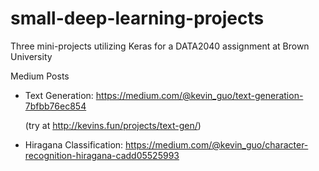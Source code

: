 # small-deep-learning-projects
Three mini-projects utilizing Keras for a DATA2040 assignment at Brown University

Medium Posts
- Text Generation: https://medium.com/@kevin_guo/text-generation-7bfbb76ec854

   (try at http://kevins.fun/projects/text-gen/)
   
- Hiragana Classification: https://medium.com/@kevin_guo/character-recognition-hiragana-cadd05525993
